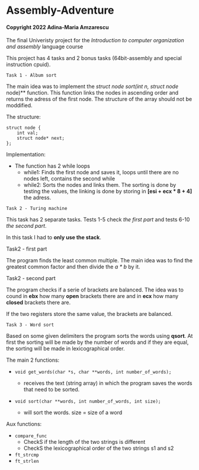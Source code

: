 # Assembly-Adventure
#### Copyright 2022 Adina-Maria Amzarescu
The final Univeristy project for the _Introduction to computer organization and assembly_ language course

This project has 4 tasks and 2 bonus tasks (64bit-assembly and special instruction cpuid).

`Task 1 - Album sort`

The main idea was to implement the **struct node* sort(int n, struct node* node)** function.
This function links the nodes in ascending order and returns the adress of the first node.
The structure of the array should not be moddified.

The structure:

    struct node {
        int val;
        struct node* next;
    };
    
Implementation:

 * The function has 2 while loops
    * while1: Finds the first node and saves it, 
      loops until there are no nodes left, 
      contains the second while
    * while2: Sorts the nodes and links them.
       The sorting is done by testing the values,
       the linking is done by storing in **[esi + ecx * 8 + 4]**
       the adress.

`Task 2 - Turing machine`

This task has 2 separate tasks. Tests 1-5 check _the first part_
and tests 6-10 _the second part_.

In this task I had to **only use the stack**. 

Task2 - first part

The program finds the least common multiple.
The main idea was to find the greatest common factor and then divide
the _a * b_ by it.

Task2 - second part

The program checks if a serie of brackets are balanced.
The idea was to cound in **ebx** how many **open** brackets there are
and in **ecx** how many **closed** brackets there are.

If the two registers store the same value, the brackets are balanced.

`Task 3 - Word sort`

Based on some given delimiters the program sorts the words using 
**qsort**.
At first the sorting will be made by the number of words and if
they are equal, the sorting will be made in lexicographical order.

The main 2 functions:

* `void get_words(char *s, char **words, int number_of_words);`
   * receives the text (string array) in which the program saves
      the words that need to be sorted. 
      
* `void sort(char **words, int number_of_words, int size);`
   * will sort the words. size = size of a word
   
   
Aux functions:

* `compare_func`
    * CheckS if the length of the two strings is different
    * CheckS the lexicographical order of the two strings s1 and s2
* `ft_strcmp`
* `ft_strlen`
